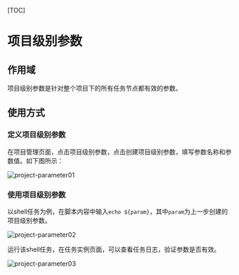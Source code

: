 [TOC]

# 项目级别参数

## 作用域

项目级别参数是针对整个项目下的所有任务节点都有效的参数。

## 使用方式

### 定义项目级别参数

在项目管理页面，点击项目级别参数，点击创建项目级别参数，填写参数名称和参数值。如下图所示：

![project-parameter01](https://dolphinscheduler.apache.org/img/new_ui/dev/parameter/project_parameter01.png)

### 使用项目级别参数

以shell任务为例，在脚本内容中输入`echo ${param}`，其中`param`为上一步创建的项目级别参数。

![project-parameter02](https://dolphinscheduler.apache.org/img/new_ui/dev/parameter/project_parameter02.png)

运行该shell任务，在任务实例页面，可以查看任务日志，验证参数是否有效。

![project-parameter03](https://dolphinscheduler.apache.org/img/new_ui/dev/parameter/project_parameter03.png)
